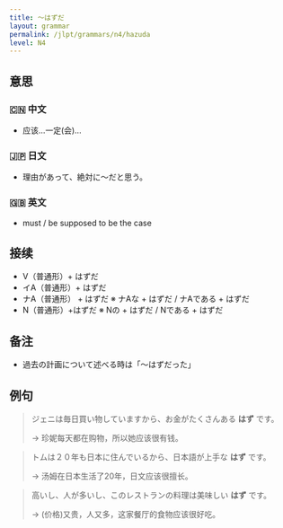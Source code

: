 ```yaml
---
title: 〜はずだ
layout: grammar
permalink: /jlpt/grammars/n4/hazuda
level: N4
---
```


## 意思

### 🇨🇳 中文

- 应该…一定(会)…

### 🇯🇵 日文

- 理由があって、絶対に〜だと思う。

### 🇬🇧 英文

- must / be supposed to be the case

## 接续

- V（普通形）+ はずだ
- イA（普通形）+ はずだ
- ナA（普通形） + はずだ ※ ナAな + はずだ / ナAである + はずだ
- N（普通形）+はずだ ※ Nの + はずだ / Nである + はずだ

## 备注

- 過去の計画について述べる時は「〜はずだった」

## 例句

> ジェニは毎日買い物していますから、お金がたくさんある **はず** です。
>
> → 珍妮每天都在购物，所以她应该很有钱。

> トムは２０年も日本に住んでいるから、日本語が上手な **はず** です。
>
> → 汤姆在日本生活了20年，日文应该很擅长。

> 高いし、人が多いし、このレストランの料理は美味しい **はず** です。
>
> → (价格)又贵，人又多，这家餐厅的食物应该很好吃。

